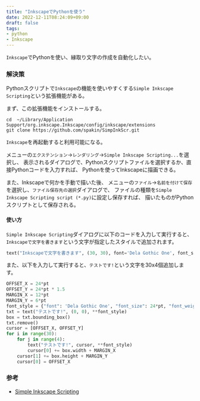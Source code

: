 ```yaml
---
title: "InkscapeでPythonを使う"
date: 2022-12-11T08:24:09+09:00
draft: false
tags:
- python
- Inkscape
---
```


`Inkscape`でPythonを使い、縁取り文字の作成を自動化したい。
<!--more-->

### 解決策

Pythonスクリプトで`Inkscape`の機能を使いやすくする`Simple Inkscape Scripting`という拡張機能がある。

まず、この拡張機能をインストールする。

~~~shell
cd  ~/Library/Application Support/org.inkscape.Inkscape/config/inkscape/extensions
git clone https://github.com/spakin/SimpInkScr.git
~~~

`Inkscape`を再起動すると利用可能になる。

メニューの`エクステンション`->`レンダリング`->`Simple Inkscape Scripting...`を選択し、
表示されるダイアログで、Pythonスクリプトファイルを選択するか、直接Pythonコードを入力すれば、
Pythonを使ってInkscapeに描画できる。

また、Inkscapeで何かを手動で描いた後、
メニューの`ファイル`->`名前を付けて保存`を選択し、`ファイル保存先の選択`ダイアログで、
ファイルの種類を`Simple Inkscape Scripting script (*.py)`に設定し保存すれば、
描いたものがPythonスクリプトとして保存される。

#### 使い方

`Simple Inkscape Scripting`ダイアログに以下のコードを入力して実行すると、
`Inkscapeで文字を書きます`という文字が指定したスタイルで追加されます。

~~~python
text("Inkscapeで文字を書きます", (30, 30), font='Dela Gothic One', font_size=24*pt, font_weight='Bold', fill='#2937c2', stroke='#c2b329', stroke_width=1)
~~~

また、以下を入力して実行すると、`テストです!`という文字を30x4個追加します。

~~~python
OFFSET_X = 24*pt
OFFSET_Y = 24*pt * 1.5
MARGIN_X = 12*pt
MARGIN_Y = 6*pt
font_style = {"font": 'Dela Gothic One', "font_size": 24*pt, "font_weight": 'Bold', "fill": '#000000', "stroke": '#c31913', "stroke_width": 0.3}
txt = text("テストです!", (0, 0), **font_style)
box = txt.bounding_box()
txt.remove()
cursor = [OFFSET_X, OFFSET_Y]
for i in range(30):
    for j in range(4):
        text("テストです!", cursor, **font_style)
        cursor[0] += box.width + MARGIN_X
    cursor[1] += box.height + MARGIN_Y
    cursor[0] = OFFSET_X
~~~

### 参考

- [Simple Inkscape Scripting](https://github.com/spakin/SimpInkScr)